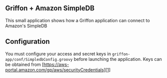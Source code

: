 Griffon + Amazon SimpleDB
-------------------------

This small application shows how a Griffon application can connect to Amazon's SimpleDB

Configuration
-------------

You must configure your access and secret keys in `griffon-app/conf/SimpledbConfig.groovy`
before launching the application. Keys can be obtained from [https://aws-portal.amazon.com/gp/aws/securityCredentials][1]

[1]: https://aws-portal.amazon.com/gp/aws/securityCredentials

